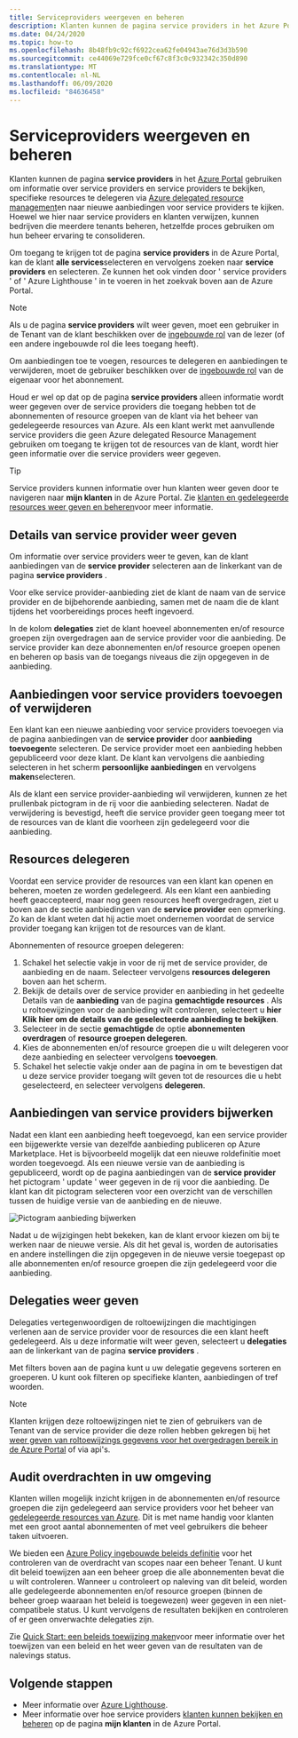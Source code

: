 ```yaml
---
title: Serviceproviders weergeven en beheren
description: Klanten kunnen de pagina service providers in het Azure Portal gebruiken om informatie over service providers, aanbiedingen van providers en gedelegeerde resources weer te geven.
ms.date: 04/24/2020
ms.topic: how-to
ms.openlocfilehash: 8b48fb9c92cf6922cea62fe04943ae76d3d3b590
ms.sourcegitcommit: ce44069e729fce0cf67c8f3c0c932342c350d890
ms.translationtype: MT
ms.contentlocale: nl-NL
ms.lasthandoff: 06/09/2020
ms.locfileid: "84636458"
---
```

# <a name="view-and-manage-service-providers"></a>Serviceproviders weergeven en beheren

Klanten kunnen de pagina **service providers** in het [Azure Portal](https://portal.azure.com) gebruiken om informatie over service providers en service providers te bekijken, specifieke resources te delegeren via [Azure delegated resource management](../concepts/azure-delegated-resource-management.md)en naar nieuwe aanbiedingen voor service providers te kijken. Hoewel we hier naar service providers en klanten verwijzen, kunnen bedrijven die meerdere tenants beheren, hetzelfde proces gebruiken om hun beheer ervaring te consolideren.

Om toegang te krijgen tot de pagina **service providers** in de Azure Portal, kan de klant **alle services**selecteren en vervolgens zoeken naar **service providers** en selecteren. Ze kunnen het ook vinden door ' service providers ' of ' Azure Lighthouse ' in te voeren in het zoekvak boven aan de Azure Portal.

> [!NOTE]
> Als u de pagina **service providers** wilt weer geven, moet een gebruiker in de Tenant van de klant beschikken over de [ingebouwde rol](../../role-based-access-control/built-in-roles.md#reader) van de lezer (of een andere ingebouwde rol die lees toegang heeft).
>
> Om aanbiedingen toe te voegen, resources te delegeren en aanbiedingen te verwijderen, moet de gebruiker beschikken over de [ingebouwde rol](../../role-based-access-control/built-in-roles.md#owner) van de eigenaar voor het abonnement.

Houd er wel op dat op de pagina **service providers** alleen informatie wordt weer gegeven over de service providers die toegang hebben tot de abonnementen of resource groepen van de klant via het beheer van gedelegeerde resources van Azure. Als een klant werkt met aanvullende service providers die geen Azure delegated Resource Management gebruiken om toegang te krijgen tot de resources van de klant, wordt hier geen informatie over die service providers weer gegeven.

> [!TIP]
> Service providers kunnen informatie over hun klanten weer geven door te navigeren naar **mijn klanten** in de Azure Portal. Zie [klanten en gedelegeerde resources weer geven en beheren](view-manage-customers.md)voor meer informatie.

## <a name="view-service-provider-details"></a>Details van service provider weer geven

Om informatie over service providers weer te geven, kan de klant aanbiedingen van de **service provider** selecteren aan de linkerkant van de pagina **service providers** .

Voor elke service provider-aanbieding ziet de klant de naam van de service provider en de bijbehorende aanbieding, samen met de naam die de klant tijdens het voorbereidings proces heeft ingevoerd.

In de kolom **delegaties** ziet de klant hoeveel abonnementen en/of resource groepen zijn overgedragen aan de service provider voor die aanbieding. De service provider kan deze abonnementen en/of resource groepen openen en beheren op basis van de toegangs niveaus die zijn opgegeven in de aanbieding.

## <a name="add-or-remove-service-provider-offers"></a>Aanbiedingen voor service providers toevoegen of verwijderen

Een klant kan een nieuwe aanbieding voor service providers toevoegen via de pagina aanbiedingen van de **service provider** door **aanbieding toevoegen**te selecteren. De service provider moet een aanbieding hebben gepubliceerd voor deze klant. De klant kan vervolgens die aanbieding selecteren in het scherm **persoonlijke aanbiedingen** en vervolgens **maken**selecteren.

Als de klant een service provider-aanbieding wil verwijderen, kunnen ze het prullenbak pictogram in de rij voor die aanbieding selecteren. Nadat de verwijdering is bevestigd, heeft die service provider geen toegang meer tot de resources van de klant die voorheen zijn gedelegeerd voor die aanbieding.

## <a name="delegate-resources"></a>Resources delegeren

Voordat een service provider de resources van een klant kan openen en beheren, moeten ze worden gedelegeerd. Als een klant een aanbieding heeft geaccepteerd, maar nog geen resources heeft overgedragen, ziet u boven aan de sectie aanbiedingen van de **service provider** een opmerking. Zo kan de klant weten dat hij actie moet ondernemen voordat de service provider toegang kan krijgen tot de resources van de klant.

Abonnementen of resource groepen delegeren:

1. Schakel het selectie vakje in voor de rij met de service provider, de aanbieding en de naam. Selecteer vervolgens **resources delegeren** boven aan het scherm.
1. Bekijk de details over de service provider en aanbieding in het gedeelte Details van de **aanbieding** van de pagina **gemachtigde resources** . Als u roltoewijzingen voor de aanbieding wilt controleren, selecteert u **hier Klik hier om de details van de geselecteerde aanbieding te bekijken**.
1. Selecteer in de sectie **gemachtigde** de optie **abonnementen overdragen** of **resource groepen delegeren**.
1. Kies de abonnementen en/of resource groepen die u wilt delegeren voor deze aanbieding en selecteer vervolgens **toevoegen**.
1. Schakel het selectie vakje onder aan de pagina in om te bevestigen dat u deze service provider toegang wilt geven tot de resources die u hebt geselecteerd, en selecteer vervolgens **delegeren**.

## <a name="update-service-provider-offers"></a>Aanbiedingen van service providers bijwerken

Nadat een klant een aanbieding heeft toegevoegd, kan een service provider een bijgewerkte versie van dezelfde aanbieding publiceren op Azure Marketplace. Het is bijvoorbeeld mogelijk dat een nieuwe roldefinitie moet worden toegevoegd. Als een nieuwe versie van de aanbieding is gepubliceerd, wordt op de pagina aanbiedingen van de **service provider** het pictogram ' update ' weer gegeven in de rij voor die aanbieding. De klant kan dit pictogram selecteren voor een overzicht van de verschillen tussen de huidige versie van de aanbieding en de nieuwe.

 ![Pictogram aanbieding bijwerken](../media/update-offer.jpg)

Nadat u de wijzigingen hebt bekeken, kan de klant ervoor kiezen om bij te werken naar de nieuwe versie. Als dit het geval is, worden de autorisaties en andere instellingen die zijn opgegeven in de nieuwe versie toegepast op alle abonnementen en/of resource groepen die zijn gedelegeerd voor die aanbieding.

## <a name="view-delegations"></a>Delegaties weer geven

Delegaties vertegenwoordigen de roltoewijzingen die machtigingen verlenen aan de service provider voor de resources die een klant heeft gedelegeerd. Als u deze informatie wilt weer geven, selecteert u **delegaties** aan de linkerkant van de pagina **service providers** .

Met filters boven aan de pagina kunt u uw delegatie gegevens sorteren en groeperen. U kunt ook filteren op specifieke klanten, aanbiedingen of tref woorden.

> [!NOTE]
> Klanten krijgen deze roltoewijzingen niet te zien of gebruikers van de Tenant van de service provider die deze rollen hebben gekregen bij het [weer geven van roltoewijzings gegevens voor het overgedragen bereik in de Azure Portal](../../role-based-access-control/role-assignments-list-portal.md#list-role-assignments-at-a-scope) of via api's.

## <a name="audit-delegations-in-your-environment"></a>Audit overdrachten in uw omgeving

Klanten willen mogelijk inzicht krijgen in de abonnementen en/of resource groepen die zijn gedelegeerd aan service providers voor het beheer van [gedelegeerde resources van Azure](../concepts/azure-delegated-resource-management.md). Dit is met name handig voor klanten met een groot aantal abonnementen of met veel gebruikers die beheer taken uitvoeren.

We bieden een [Azure Policy ingebouwde beleids definitie](../../governance/policy/samples/built-in-policies.md#lighthouse) voor het controleren van de overdracht van scopes naar een beheer Tenant. U kunt dit beleid toewijzen aan een beheer groep die alle abonnementen bevat die u wilt controleren. Wanneer u controleert op naleving van dit beleid, worden alle gedelegeerde abonnementen en/of resource groepen (binnen de beheer groep waaraan het beleid is toegewezen) weer gegeven in een niet-compatibele status. U kunt vervolgens de resultaten bekijken en controleren of er geen onverwachte delegaties zijn.

Zie [Quick Start: een beleids toewijzing maken](../../governance/policy/assign-policy-portal.md)voor meer informatie over het toewijzen van een beleid en het weer geven van de resultaten van de nalevings status.

## <a name="next-steps"></a>Volgende stappen

- Meer informatie over [Azure Lighthouse](../overview.md).
- Meer informatie over hoe service providers [klanten kunnen bekijken en beheren](view-manage-customers.md) op de pagina **mijn klanten** in de Azure Portal.
